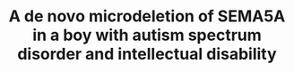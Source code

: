 ---
layout: publications
title: "A de novo microdeletion of SEMA5A in a boy with autism spectrum disorder and intellectual disability"
authors: Anne-Laure Mosca-Boidron, Lucie Gueneau, Guillaume Huguet, Alice Goldenberg, Céline Henry, Nadège Gigot, Emilie Pallesi-Pocachard, Antonio Falace, Laurence Duplomb, Julien Thevenon, Yannis Duffourd, Judith ST-Onge, Pascal Chambon, Jean-Baptiste Rivière, Christel Thauvin-Robinet, Patrick Callier, Nathalie Marle, Muriel Payet, Clemence Ragon, Hany Goubran Botros, Julien Buratti, Sophie Calderari, Guillaume Dumas, Richard Delorme, Nathalie Lagarde, Jean-Michel Pinoit, Antoine Rosier, Alice Masurel-Paulet, Carlos Cardoso, Francine Mugneret, Pascale Saugier-Veber, Dominique Campion, Laurence Faivre, Thomas Bourgeron
publication: European Journal of Human Genetics.
year: 2015
link: https://pubmed.ncbi.nlm.nih.gov/26395558/
type: "Journal Paper" # "Journal Paper", Preprint, "Book:Chapter", Comment
category: Experimental # "Opinion:Perspectives", Review, Computational, Social Cognitive and Affective Neuroscience, Experimental
filename: 2015_A-L.Mosca-Boidron #MM.DD.YYYY_F.Author
---